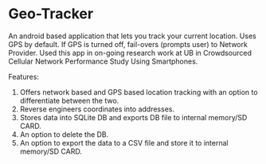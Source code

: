 # Geo-Tracker
An android based application that lets you track your current location.
Uses GPS by default. If GPS is turned off, fail-overs (prompts user) to Network Provider.
Used this app in on-going research work at UB in Crowdsourced Cellular Network 
Performance Study Using Smartphones.

Features:

1. Offers network based and GPS based location tracking with an option to differentiate between the two.
2. Reverse engineers coordinates into addresses.
3. Stores data into SQLite DB and exports DB file to internal memory/SD CARD.
4. An option to delete the DB.
5. An option to export the data to a CSV file and store it to internal memory/SD CARD.
